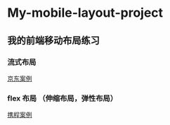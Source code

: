 # My-mobile-layout-project
## 我的前端移动布局练习

### 流式布局

[京东案例](http://demo.xingalaxy.com/solo/liushi-flex/JD/index.html)

### flex 布局 （伸缩布局，弹性布局）

[携程案例](http://demo.xingalaxy.com/solo/less-flex/CX/index.html)

